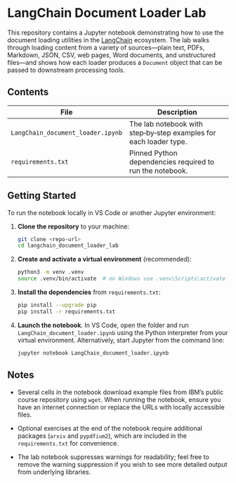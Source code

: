# LangChain Document Loader Lab

This repository contains a Jupyter notebook demonstrating how to use the
document loading utilities in the [LangChain](https://python.langchain.com)
ecosystem.  The lab walks through loading content from a variety of
sources—plain text, PDFs, Markdown, JSON, CSV, web pages, Word documents,
and unstructured files—and shows how each loader produces a `Document`
object that can be passed to downstream processing tools.

## Contents

| File | Description |
| --- | --- |
| `LangChain_document_loader.ipynb` | The lab notebook with step‑by‑step examples for each loader type. |
| `requirements.txt` | Pinned Python dependencies required to run the notebook. |

## Getting Started

To run the notebook locally in VS Code or another Jupyter environment:

1. **Clone the repository** to your machine:

   ```bash
   git clone <repo-url>
   cd langchain_document_loader_lab
   ```

2. **Create and activate a virtual environment** (recommended):

   ```bash
   python3 -m venv .venv
   source .venv/bin/activate  # on Windows use .venv\Scripts\activate
   ```

3. **Install the dependencies** from `requirements.txt`:

   ```bash
   pip install --upgrade pip
   pip install -r requirements.txt
   ```

4. **Launch the notebook**. In VS Code, open the folder and run
   `LangChain_document_loader.ipynb` using the Python interpreter from
   your virtual environment. Alternatively, start Jupyter from the
   command line:

   ```bash
   jupyter notebook LangChain_document_loader.ipynb
   ```

## Notes

* Several cells in the notebook download example files from IBM’s public
  course repository using `wget`. When running the notebook, ensure
  you have an internet connection or replace the URLs with locally
  accessible files.

* Optional exercises at the end of the notebook require additional
  packages (`arxiv` and `pypdfium2`), which are included in the
  `requirements.txt` for convenience.

* The lab notebook suppresses warnings for readability; feel free to
  remove the warning suppression if you wish to see more detailed
  output from underlying libraries.